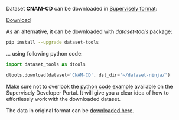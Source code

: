 Dataset **CNAM-CD** can be downloaded in [Supervisely format](https://developer.supervisely.com/api-references/supervisely-annotation-json-format):

 [Download](https://assets.supervisely.com/supervisely-supervisely-assets-public/teams_storage/N/g/2U/PShvVOlemrV8HZH9BbmBH0GNH6dccVOyka8ZVt0ia8s4AAEsSRPy4MWut3AVA8kPbAWBBtUzx7osJmHES08XKJ1jIX1MYONgVnntji7qBLEtwmEf9rDM0kQcpHJs.tar)

As an alternative, it can be downloaded with *dataset-tools* package:
``` bash
pip install --upgrade dataset-tools
```

... using following python code:
``` python
import dataset_tools as dtools

dtools.download(dataset='CNAM-CD', dst_dir='~/dataset-ninja/')
```
Make sure not to overlook the [python code example](https://developer.supervisely.com/getting-started/python-sdk-tutorials/iterate-over-a-local-project) available on the Supervisely Developer Portal. It will give you a clear idea of how to effortlessly work with the downloaded dataset.

The data in original format can be [downloaded here](https://drive.google.com/file/d/1w6tDfE-F4o3Q4KGh1jzzIRpIlIUIXXrx/view?usp=sharing).